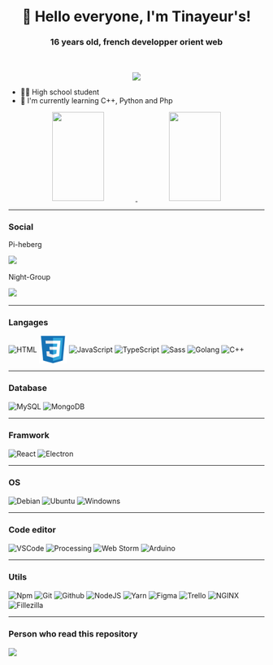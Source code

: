 <!-- Links -->
<!-- https://dev.to/envoy_/150-badges-for-github-pnk -->
<!-- https://devicon.dev/ -->

<h1 align="center">👋 Hello everyone, I'm Tinayeur's!</h1>
<h3 align="center">16 years old, french developper orient web</h3>
<br>

<p align="center">
  <a align="center" href="https://discords.com/bio/p/tinayeur" target="_blank">
    <img align="center" src="https://discord.c99.nl/widget/theme-4/808701321246015549.png"/>
  </a>
</p>

- 👨‍💻 High school student
- 📝 I'm currently learning C++, Python and Php
 
 <p align="center"></p>
<div align="center">
    <a href="https://github.com/Tinayeur">
      <img height="175em" width="45%" src="https://github-readme-stats.vercel.app/api?username=tinayeur&count_private=true&show_icons=true&include_all_commits=true&theme=radical&bg_color=000000"/>
      <img height="175em" width="45%" src="https://github-readme-stats.vercel.app/api/top-langs/?username=tinayeur&lang=FR&theme=radical&bg_color=000000&langs_count=7"/>
    </a>
</div>
  <hr>
  
  <h3> Social </h3>
  <div>    
  <!-- <a href = "mailto:email@mail.com"><img src="https://img.shields.io/badge/-Gmail-%23333?style=for-the-badge&logo=gmail&logoColor=white" target="_blank"></a> -->
    <div>
      <p>Pi-heberg</p>  
      <a href="https://discord.gg/ZSZwcyB6TA" target="_blank">
        <img src="https://img.shields.io/badge/Discord-7289DA?style=for-the-badge&logo=discord&logoColor=white" target="_blank">
      </a> 
    </div>
    <div>
      <p>Night-Group</p>  
      <a href="https://discord.gg/jH6wB3B6s8" target="_blank">
        <img src="https://img.shields.io/badge/Discord-7289DA?style=for-the-badge&logo=discord&logoColor=white" target="_blank">
      </a> 
    </div>
  <!-- <a href="https://www.linkedin.com/" target="_blank"><img src="https://img.shields.io/badge/-LinkedIn-%230077B5?style=for-the-badge&logo=linkedin&logoColor=white" target="_blank"></a> -->
                                                                                     
  <hr>  
    <h3> Langages </h3>
    <img align="center" alt="HTML" height="55" width="55" src="https://cdn.jsdelivr.net/gh/devicons/devicon/icons/html5/html5-plain-wordmark.svg">
    <img align="center" alt="CSS" height="55" width="55" src="https://raw.githubusercontent.com/devicons/devicon/master/icons/css3/css3-original.svg">  
    <img align="center" alt="JavaScript" height="55" width="55" src="https://cdn.jsdelivr.net/gh/devicons/devicon/icons/javascript/javascript-plain.svg">
    <img align="center" alt="TypeScript" height="55" width="55" src="https://cdn.jsdelivr.net/gh/devicons/devicon/icons/typescript/typescript-original.svg">
    <img align="center" alt="Sass" height="55" width="55" src="https://cdn.jsdelivr.net/gh/devicons/devicon/icons/sass/sass-original.svg">
    <img align="center" alt="Golang" height="55" width="55" src="https://cdn.jsdelivr.net/gh/devicons/devicon/icons/go/go-original-wordmark.svg">
    <img align="center" alt="C++" height="55" width="55" src="https://cdn.jsdelivr.net/gh/devicons/devicon/icons/cplusplus/cplusplus-line.svg">
  
  <hr>
    <h3> Database </h3>
    <img align="center" alt="MySQL" height="55" width="55" src="https://cdn.jsdelivr.net/gh/devicons/devicon/icons/mysql/mysql-original-wordmark.svg">
    <img align="center" alt="MongoDB" height="55" width="55" src="https://cdn.jsdelivr.net/gh/devicons/devicon/icons/mongodb/mongodb-original-wordmark.svg"> 
  
  <hr>
     <h3> Framwork </h3> 
     <img align="center" alt="React" height="55" width="55" src="https://cdn.jsdelivr.net/gh/devicons/devicon/icons/react/react-original.svg">
     <img align="center" alt="Electron" height="55" width="55" src="https://cdn.jsdelivr.net/gh/devicons/devicon/icons/electron/electron-original.svg">
  
  <hr>    
   <h3> OS </h3> 
   <img align="center" alt="Debian" height="55" width="55" src="https://cdn.jsdelivr.net/gh/devicons/devicon/icons/debian/debian-original-wordmark.svg">
    <img align="center" alt="Ubuntu" height="55" width="55" src="https://cdn.jsdelivr.net/gh/devicons/devicon/icons/ubuntu/ubuntu-plain-wordmark.svg">
   <img align="center" alt="Windowns" height="55" width="55" src="https://cdn.jsdelivr.net/gh/devicons/devicon/icons/windows8/windows8-original.svg">
   
  <hr>
     <h3> Code editor </h3> 
     <img align="center" alt="VSCode" height="55" width="55" src="https://cdn.jsdelivr.net/gh/devicons/devicon/icons/vscode/vscode-original.svg">
     <img align="center" alt="Processing" height="55" width="55" src="https://cdn.jsdelivr.net/gh/devicons/devicon/icons/processing/processing-original.svg">
     <img align="center" alt="Web Storm" height="55" width="55" src="https://upload.wikimedia.org/wikipedia/commons/thumb/c/c0/WebStorm_Icon.svg/768px-WebStorm_Icon.svg.png">
     <img align="center" alt="Arduino" height="55" width="55" src="https://cdn.jsdelivr.net/gh/devicons/devicon/icons/arduino/arduino-original-wordmark.svg">
  
   <hr>
     <h3> Utils </h3> 
     <img align="center" alt="Npm" height="55" width="55" src="https://cdn.jsdelivr.net/gh/devicons/devicon/icons/npm/npm-original-wordmark.svg">
     <img align="center" alt="Git" height="55" width="55" src="https://cdn.jsdelivr.net/gh/devicons/devicon/icons/git/git-plain-wordmark.svg" />
     <img align="center" alt="Github" height="45" width="45" src="https://cdn.jsdelivr.net/gh/devicons/devicon/icons/github/github-original.svg" />
     <img align="center" alt="NodeJS" height="55" width="55" src="https://cdn.jsdelivr.net/gh/devicons/devicon/icons/nodejs/nodejs-original-wordmark.svg">
     <img align="center" alt="Yarn" height="55" width="55" src="https://cdn.jsdelivr.net/gh/devicons/devicon/icons/yarn/yarn-original-wordmark.svg">
     <img align="center" alt="Figma" height="35" width="55" src="https://cdn.jsdelivr.net/gh/devicons/devicon/icons/figma/figma-original.svg" />
     <img align="center" alt="Trello" height="55" width="55" src="https://cdn.jsdelivr.net/gh/devicons/devicon/icons/trello/trello-plain-wordmark.svg" />
     <img align="center" alt="NGINX" height="55" width="75" src="https://cdn.jsdelivr.net/gh/devicons/devicon/icons/nginx/nginx-original.svg">
     <img align="center" alt="Fillezilla" height="30" width="30" src="https://cdn.jsdelivr.net/gh/devicons/devicon/icons/filezilla/filezilla-plain.svg">
  
  <hr>
    <h3>Person who read this repository</h3>
    <a href="https://discords.com/bio/p/tinayeur" target="_blank">
      <img align="center" src="http://estruyf-github.azurewebsites.net/api/VisitorHit?user=tinayeur&repo=tinayeur&countColorcountColor&countColor=%FFFFFF"/>
    </a>
